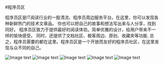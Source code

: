 #程序员区


程序员区是IT阅读行业的一股清流、程序员周边服务平台。在这里，你可以发现各种新鲜热门的技术文章品。
你也可以把自己的故事和想法写出来与人分享，找到同好。
程序员区致力于提供最好的阅读体验。简单优雅的设计，给用户带来不一样的愉快感受。
同时，还提供了文档社区、极客周边、原创、收藏夹等功能.
总之，程序员需要的都在这里。程序员区是一个开放而友好的程序员社区，在这里发现与众不同的自己。

![Image text](https://raw.githubusercontent.com/041043/CodeDog/master/Des/IMG_4429.JPG)
![Image text](https://raw.githubusercontent.com/041043/CodeDog/master/Des/IMG_4433.JPG)
![Image text](https://raw.githubusercontent.com/041043/CodeDog/master/Des/IMG_4437.JPG)
![Image text](https://raw.githubusercontent.com/041043/CodeDog/master/Des/IMG_4441.JPG)
![Image text](https://raw.githubusercontent.com/041043/CodeDog/master/Des/IMG_4445.JPG)



